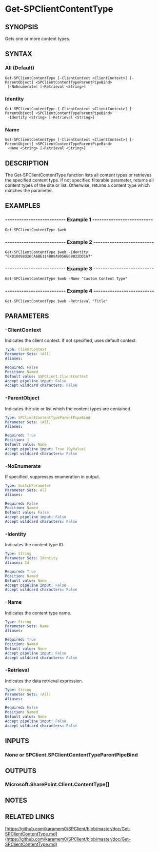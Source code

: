 # Get-SPClientContentType

## SYNOPSIS
Gets one or more content types.

## SYNTAX

### All (Default)
```
Get-SPClientContentType [-ClientContext <ClientContext>] [-ParentObject] <SPClientContentTypeParentPipeBind>
 [-NoEnumerate] [-Retrieval <String>]
```

### Identity
```
Get-SPClientContentType [-ClientContext <ClientContext>] [-ParentObject] <SPClientContentTypeParentPipeBind>
 -Identity <String> [-Retrieval <String>]
```

### Name
```
Get-SPClientContentType [-ClientContext <ClientContext>] [-ParentObject] <SPClientContentTypeParentPipeBind>
 -Name <String> [-Retrieval <String>]
```

## DESCRIPTION
The Get-SPClientContentType function lists all content types or retrieves the specified content type.
If not specified filterable parameter, returns all content types of the site or list.
Otherwise, returns a content type which matches the parameter.

## EXAMPLES

### -------------------------- Example 1 --------------------------
```
Get-SPClientContentType $web
```

### -------------------------- Example 2 --------------------------
```
Get-SPClientContentType $web -Identity "0X01009BD26CA6BE114008A9D56E68022DD1A7"
```

### -------------------------- Example 3 --------------------------
```
Get-SPClientContentType $web -Name "Custom Content Type"
```

### -------------------------- Example 4 --------------------------
```
Get-SPClientContentType $web -Retrieval "Title"
```

## PARAMETERS

### -ClientContext
Indicates the client context.
If not specified, uses default context.

```yaml
Type: ClientContext
Parameter Sets: (All)
Aliases: 

Required: False
Position: Named
Default value: $SPClient.ClientContext
Accept pipeline input: False
Accept wildcard characters: False
```

### -ParentObject
Indicates the site or list which the content types are contained.

```yaml
Type: SPClientContentTypeParentPipeBind
Parameter Sets: (All)
Aliases: 

Required: True
Position: 1
Default value: None
Accept pipeline input: True (ByValue)
Accept wildcard characters: False
```

### -NoEnumerate
If specified, suppresses enumeration in output.

```yaml
Type: SwitchParameter
Parameter Sets: All
Aliases: 

Required: False
Position: Named
Default value: False
Accept pipeline input: False
Accept wildcard characters: False
```

### -Identity
Indicates the content type ID.

```yaml
Type: String
Parameter Sets: Identity
Aliases: Id

Required: True
Position: Named
Default value: None
Accept pipeline input: False
Accept wildcard characters: False
```

### -Name
Indicates the content type name.

```yaml
Type: String
Parameter Sets: Name
Aliases: 

Required: True
Position: Named
Default value: None
Accept pipeline input: False
Accept wildcard characters: False
```

### -Retrieval
Indicates the data retrieval expression.

```yaml
Type: String
Parameter Sets: (All)
Aliases: 

Required: False
Position: Named
Default value: None
Accept pipeline input: False
Accept wildcard characters: False
```

## INPUTS

### None or SPClient.SPClientContentTypeParentPipeBind

## OUTPUTS

### Microsoft.SharePoint.Client.ContentType[]

## NOTES

## RELATED LINKS

[https://github.com/karamem0/SPClient/blob/master/doc/Get-SPClientContentType.md](https://github.com/karamem0/SPClient/blob/master/doc/Get-SPClientContentType.md)

